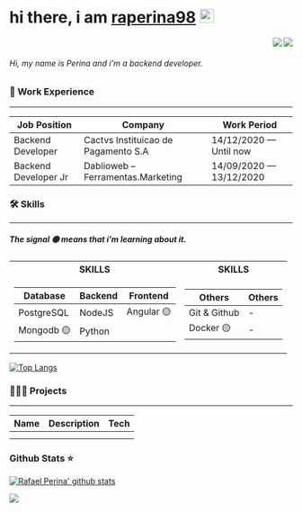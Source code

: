 # hi there, i am [raperina98](mailto:rafaelperina.98@gmail.com?subject=[GitHub]%20Source%20Han%20Sans) <img src="https://media.giphy.com/media/hvRJCLFzcasrR4ia7z/giphy.gif" width="25px"> 


<a target="_blank" href="https://www.linkedin.com/in/rafael-santos-perina-829419173">
  <img align="right" src="https://img.shields.io/badge/-LinkedIn-0077B5?style=for-the-badge&logo=Linkedin&logoColor=white"></img>
</a>
<a target="_blank" href="mailto:rafaelperina.98@gmail.com">
  <img align="right" src="https://img.shields.io/badge/-Gmail-D14836?style=for-the-badge&logo=Gmail&logoColor=white"></img>
</a>



<br>

###### Hi, my name is Perina and i'm a backend developer.

###  💼 Work Experience
------------

  
| Job Position                 | Company                                    | Work Period             |
| ---------------------------- | ------------------------------------------ | ----------------------- |
| Backend Developer            | Cactvs Instituicao de Pagamento S.A        | 14/12/2020 — Until now  |
| Backend Developer Jr         | Dablioweb – Ferramentas.Marketing          | 14/09/2020 — 13/12/2020 |
  



### 🛠️ Skills 
------------

##### The signal 🟡 means that i'm learning about it.

<table>
  
<tr> <th>SKILLS</th> <th>SKILLS</th> </tr>
  
<tr><td>

|  Database   | Backend  | Frontend   |
|-------------|----------|------------|
| PostgreSQL  | NodeJS   | Angular 🟡 |
| Mongodb 🟡 | Python   ||

</td><td>

|  Others     | Others  | 
|-------------|----------|
| Git & Github| -   | 
| Docker 🟡  | -   |

</td></tr>

</table>



[![Top Langs](https://github-readme-stats.vercel.app/api/top-langs/?username=raperina98&theme=algolia&layout=compact&hide=javascript,html)](https://github.com/anuraghazra/github-readme-stats)

  
### 👨🏻‍💻 Projects
------------

| Name                         | Description                                | Tech                    |
| ---------------------------- | ------------------------------------------ | ----------------------- |
|            |        |   |
|        |           |  |
  



### Github Stats ⭐
[![Rafael Perina' github stats](https://github-readme-stats.vercel.app/api?username=raperina98&show_icons=true&theme=tokyonight)](https://github.com/anuraghazra/github-readme-stats)

![](https://visitor-badge.glitch.me/badge?page_id=raperina98.raperina98)
